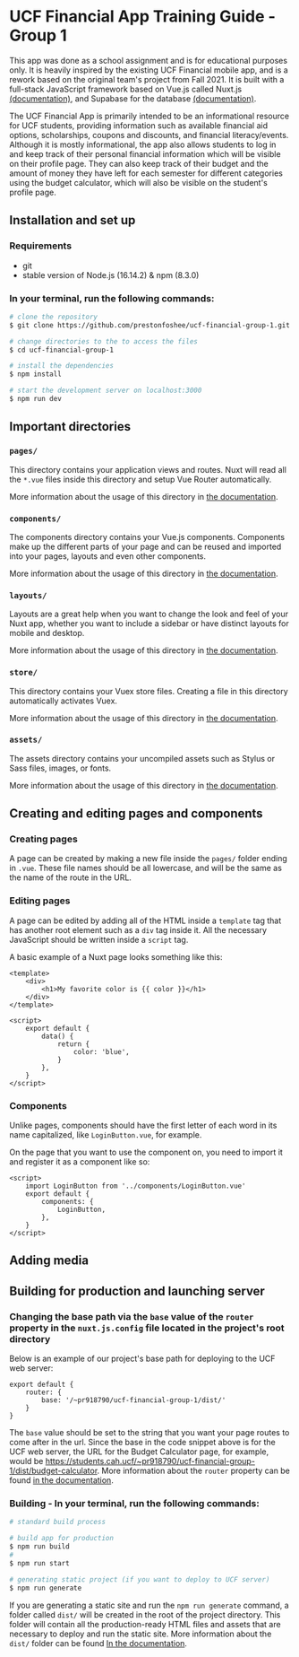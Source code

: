 # UCF Financial App Training Guide - Group 1

This app was done as a school assignment and is for educational purposes only. It is heavily inspired by the existing UCF Financial mobile app, and is a rework based on the original team's project from Fall 2021. It is built with a full-stack JavaScript framework based on Vue.js called Nuxt.js [(documentation)](https://nuxtjs.org/docs/get-started/installation), and Supabase for the database [(documentation)](https://supabase.com/docs).

The UCF Financial App is primarily intended to be an informational resource for UCF students, providing information such as available financial aid options, scholarships, coupons and discounts, and financial literacy/events. Although it is mostly informational, the app also allows students to log in and keep track of their personal financial information which will be visible on their profile page. They can also keep track of their budget and the amount of money they have left for each semester for different categories using the budget calculator, which will also be visible on the student's profile page.

## Installation and set up

### Requirements

 - git
 - stable version of Node.js (16.14.2) & npm (8.3.0)

### In your terminal, run the following commands:

```bash 
# clone the repository
$ git clone https://github.com/prestonfoshee/ucf-financial-group-1.git

# change directories to the to access the files
$ cd ucf-financial-group-1

# install the dependencies
$ npm install

# start the development server on localhost:3000
$ npm run dev
```

## Important directories

### `pages/`

This directory contains your application views and routes. Nuxt will read all the `*.vue` files inside this directory and setup Vue Router automatically.

More information about the usage of this directory in [the documentation](https://nuxtjs.org/docs/2.x/get-started/routing).

### `components/`

The components directory contains your Vue.js components. Components make up the different parts of your page and can be reused and imported into your pages, layouts and even other components.

More information about the usage of this directory in [the documentation](https://nuxtjs.org/docs/2.x/directory-structure/components).

### `layouts/`

Layouts are a great help when you want to change the look and feel of your Nuxt app, whether you want to include a sidebar or have distinct layouts for mobile and desktop.

More information about the usage of this directory in [the documentation](https://nuxtjs.org/docs/2.x/directory-structure/layouts).

### `store/`

This directory contains your Vuex store files. Creating a file in this directory automatically activates Vuex.

More information about the usage of this directory in [the documentation](https://nuxtjs.org/docs/2.x/directory-structure/store).

### `assets/`

The assets directory contains your uncompiled assets such as Stylus or Sass files, images, or fonts.

More information about the usage of this directory in [the documentation](https://nuxtjs.org/docs/2.x/directory-structure/assets).

## Creating and editing pages and components

### Creating pages

A page can be created by making a new file inside the `pages/` folder ending in `.vue`. These file names should be all lowercase, and will be the same as the name of the route in the URL.

### Editing pages

A page can be edited by adding all of the HTML inside a `template` tag that has another root element such as a `div` tag inside it. All the necessary JavaScript should be written inside a `script` tag.

A basic example of a Nuxt page looks something like this:

```
<template>
	<div>
		<h1>My favorite color is {{ color }}</h1>
	</div>
</template>

<script>
	export default {
		data() {
			return {
				color: 'blue',
			}
		},
	}
</script>
```

### Components

Unlike pages, components should have the first letter of each word in its name capitalized, like `LoginButton.vue`, for example.

On the page that you want to use the component on, you need to import it and register it as a component like so:

```
<script>
	import LoginButton from '../components/LoginButton.vue'
	export default {
		components: {
			LoginButton,
		},
	}
</script>
```

## Adding media

## Building for production and launching server

### Changing the base path via the `base` value of the `router` property in the `nuxt.js.config` file located in the project's root directory

Below is an example of our project's base path for deploying to the UCF web server:

``` 
export default {
	router: {
		base: '/~pr918790/ucf-financial-group-1/dist/'
	}
}
```

The `base` value should be set to the string that you want your page routes to come after in the url. Since the base in the code snippet above is for the UCF web server, the URL for the Budget Calculator page, for example, would be https://students.cah.ucf/~pr918790/ucf-financial-group-1/dist/budget-calculator. More information about the `router` property can be found [in the documentation](https://nuxtjs.org/docs/configuration-glossary/configuration-router/#base).

### Building - In your terminal, run the following commands:

```bash
# standard build process

# build app for production
$ npm run build
# 
$ npm run start

# generating static project (if you want to deploy to UCF server)
$ npm run generate
```

If you are generating a static site and run the `npm run generate` command, a folder called `dist/` will be created in the root of the project directory. This folder will contain all the production-ready HTML files and assets that are necessary to deploy and run the static site. More information about the `dist/` folder can be found [In the documentation](https://nuxtjs.org/docs/directory-structure/dist#dist-directory).
